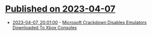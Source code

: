 # [Published on 2023-04-07](index.md)

* [2023-04-07, 20:01:00](https://games.slashdot.org/story/23/04/07/1854202/microsoft-crackdown-disables-emulators-downloaded-to-xbox-consoles?utm_source=rss1.0mainlinkanon&utm_medium=feed) - [Microsoft Crackdown Disables Emulators Downloaded To Xbox Consoles](https://games.slashdot.org/story/23/04/07/1854202/microsoft-crackdown-disables-emulators-downloaded-to-xbox-consoles?utm_source=rss1.0mainlinkanon&utm_medium=feed)

